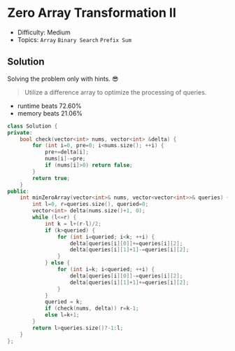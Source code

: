 # Zero Array Transformation II
- Difficulty: Medium
- Topics: `Array` `Binary Search` `Prefix Sum`

<!-- ## Data Structure
``` cpp
``` -->

## Solution
Solving the problem only with hints. 😎
> Utilize a difference array to optimize the processing of queries.
- runtime beats 72.60%
- memory beats 21.06%
``` cpp
class Solution {
private:
    bool check(vector<int> nums, vector<int> &delta) {
        for (int i=0, pre=0; i<nums.size(); ++i) {
            pre+=delta[i];
            nums[i]-=pre;
            if (nums[i]>0) return false;
        }
        return true;
    }
public:
    int minZeroArray(vector<int>& nums, vector<vector<int>>& queries) {
        int l=0, r=queries.size(), queried=0;
        vector<int> delta(nums.size()+1, 0);
        while (l<=r) {
            int k = l+(r-l)/2;
            if (k>queried) {
                for (int i=queried; i<k; ++i) {
                    delta[queries[i][0]]+=queries[i][2];
                    delta[queries[i][1]+1]-=queries[i][2];
                }
            } else {
                for (int i=k; i<queried; ++i) {
                    delta[queries[i][0]]-=queries[i][2];
                    delta[queries[i][1]+1]+=queries[i][2];
                }
            }
            queried = k;
            if (check(nums, delta)) r=k-1;
            else l=k+1;
        }
        return l>queries.size()?-1:l;
    }
};
```
<!-- - runtime beats 
- memory beats 
```rust
``` -->

<!-- ## Improving
### source code
- runtime beats 
- memory beats 
``` cpp
``` -->
<!-- - runtime beats 
- memory beats 
```rust
``` -->